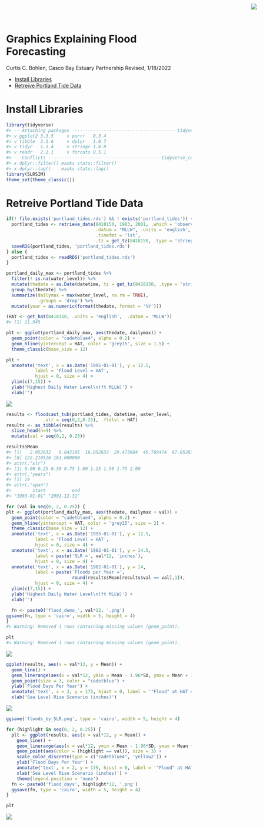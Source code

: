 Graphics Explaining Flood Forecasting
================
Curtis C. Bohlen, Casco Bay Estuary Partnership
Revised, 1/18/2022

-   [Install Libraries](#install-libraries)
-   [Retreive Portland Tide Data](#retreive-portland-tide-data)

<img
    src="https://www.cascobayestuary.org/wp-content/uploads/2014/04/logo_sm.jpg"
    style="position:absolute;top:10px;right:50px;" />

# Install Libraries

``` r
library(tidyverse)
#> -- Attaching packages --------------------------------------- tidyverse 1.3.1 --
#> v ggplot2 3.3.5     v purrr   0.3.4
#> v tibble  3.1.6     v dplyr   1.0.7
#> v tidyr   1.1.4     v stringr 1.4.0
#> v readr   2.1.1     v forcats 0.5.1
#> -- Conflicts ------------------------------------------ tidyverse_conflicts() --
#> x dplyr::filter() masks stats::filter()
#> x dplyr::lag()    masks stats::lag()
library(SLRSIM)
theme_set(theme_classic())
```

# Retreive Portland Tide Data

``` r
if(! file.exists('portland_tides.rds') && ! exists('portland_tides')) {
  portland_tides <- retrieve_data(8418150, 1983, 2001, .which = 'observed',
                                  .datum = "MLLW", .units = 'english', 
                                  .timefmt = 'lst', 
                                  .tz = get_tz(8418150, .type = 'string'))
  saveRDS(portland_tides, 'portland_tides.rds')
} else {
  portland_tides <- readRDS('portland_tides.rds')
}
```

``` r
portland_daily_max <- portland_tides %>%
  filter(! is.na(water_level)) %>%
  mutate(thedate = as.Date(datetime, tz = get_tz(8418150, .type = 'string'))) %>%
  group_by(thedate) %>%
  summarize(dailymax = max(water_level, na.rm = TRUE),
            .groups = 'drop') %>%
  mutate(year = as.numeric(format(thedate, format = '%Y')))
```

``` r
(HAT <- get_hat(8418150, .units = 'english',  .datum = 'MLLW'))
#> [1] 11.945
```

``` r
plt <- ggplot(portland_daily_max, aes(thedate, dailymax)) +
  geom_point(color = "cadetblue4", alpha = 0.2) +
  geom_hline(yintercept = HAT, color = 'grey15', size = 1.5) +
  theme_classic(base_size = 12)
```

``` r
plt + 
  annotate('text', x = as.Date('1995-01-01'), y = 12.5, 
           label = 'Flood Level = HAT',
           hjust = 0, size = 4) +
  ylim(c(7,15)) +
  ylab('Highest Daily Water Level\n(ft MLLW)') +
  xlab('')
```

<img src="flood_forecast_graphics_files/figure-gfm/unnamed-chunk-6-1.png" style="display: block; margin: auto;" />

``` r
results <- floodcast_tub(portland_tides, datetime, water_level, 
              .slr = seq(0,2,0.25), .fldlvl = HAT)
results <- as_tibble(results) %>%
  slice_head(n=9) %>%
  mutate(val = seq(0,2, 0.25))

results$Mean
#> [1]   2.052632   6.842105  16.052632  29.473684  45.789474  67.052632  92.000000
#> [8] 122.210526 161.000000
#> attr(,"slr")
#> [1] 0.00 0.25 0.50 0.75 1.00 1.25 1.50 1.75 2.00
#> attr(,"years")
#> [1] 19
#> attr(,"span")
#>        start          end 
#> "1983-01-01" "2001-12-31"
```

``` r
for (val in seq(0, 2, 0.25)) {
plt <- ggplot(portland_daily_max, aes(thedate, dailymax + val)) +
  geom_point(color = "cadetblue4", alpha = 0.2) +
  geom_hline(yintercept = HAT, color = 'grey15', size = 2) +
  theme_classic(base_size = 12) +
  annotate('text', x = as.Date('1995-01-01'), y = 12.5, 
           label = 'Flood Level = HAT',
           hjust = 0, size = 4) +
  annotate('text', x = as.Date('1982-01-01'), y = 14.5, 
           label = paste('SLR =', val*12, 'inches'),
           hjust = 0, size = 4) +
  annotate('text', x = as.Date('1982-01-01'), y = 14, 
           label = paste('Floods per Year =', 
                         round(results$Mean[results$val == val],1)),
           hjust = 0, size = 4) +
  ylim(c(7,15)) +
  ylab('Highest Daily Water Level\n(ft MLLW)') +
  xlab('')

  fn <- paste0('flood_demo_', val*12, '.png')
ggsave(fn, type = 'cairo', width = 5, height = 4)
}
#> Warning: Removed 1 rows containing missing values (geom_point).
```

``` r
plt
#> Warning: Removed 1 rows containing missing values (geom_point).
```

<img src="flood_forecast_graphics_files/figure-gfm/unnamed-chunk-9-1.png" style="display: block; margin: auto;" />

``` r
ggplot(results, aes(x = val*12, y = Mean)) +
  geom_line() +
  geom_linerange(aes(x = val*12, ymin = Mean - 1.96*SD, ymax = Mean + 1.96*SD)) +
  geom_point(size = 3, color = "cadetblue") +
  ylab('Flood Days Per Year') +
  annotate('text', x = 2, y = 175, hjust = 0, label = '"Flood" at HAT = 11.95 ft MLLW') +
  xlab('Sea Level Rise Scenario (inches)')
```

<img src="flood_forecast_graphics_files/figure-gfm/unnamed-chunk-10-1.png" style="display: block; margin: auto;" />

``` r
ggsave('floods_by_SLR.png', type = 'cairo', width = 5, height = 4)
```

``` r
for (highlight in seq(0, 2, 0.25)) {
  plt <- ggplot(results, aes(x = val*12, y = Mean)) +
    geom_line() +
    geom_linerange(aes(x = val*12, ymin = Mean - 1.96*SD, ymax = Mean + 1.96*SD)) +
    geom_point(aes(color = (highlight == val)), size = 3) +
    scale_color_discrete(type = c("cadetblue4", 'yellow2')) +
    ylab('Flood Days Per Year') +
    annotate('text', x = 2, y = 175, hjust = 0, label = '"Flood" at HAT = 11.95 ft MLLW') +
    xlab('Sea Level Rise Scenario (inches)') +
    theme(legend.position = 'none')
  fn <- paste0('flood_days', highlight*12, '.png')
  ggsave(fn, type = 'cairo', width = 5, height = 4)
}
```

``` r
plt
```

<img src="flood_forecast_graphics_files/figure-gfm/unnamed-chunk-12-1.png" style="display: block; margin: auto;" />

